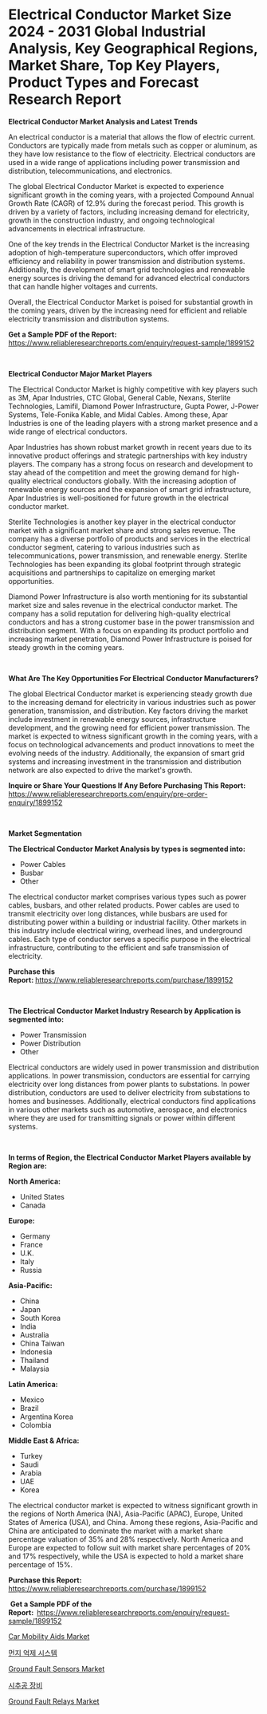 <p><h1>Electrical Conductor Market Size 2024 - 2031 Global Industrial Analysis, Key Geographical Regions, Market Share, Top Key Players, Product Types and Forecast Research Report</h1></p><p><strong>Electrical Conductor Market Analysis and Latest Trends</strong></p>
<p><p>An electrical conductor is a material that allows the flow of electric current. Conductors are typically made from metals such as copper or aluminum, as they have low resistance to the flow of electricity. Electrical conductors are used in a wide range of applications including power transmission and distribution, telecommunications, and electronics.</p><p>The global Electrical Conductor Market is expected to experience significant growth in the coming years, with a projected Compound Annual Growth Rate (CAGR) of 12.9% during the forecast period. This growth is driven by a variety of factors, including increasing demand for electricity, growth in the construction industry, and ongoing technological advancements in electrical infrastructure.</p><p>One of the key trends in the Electrical Conductor Market is the increasing adoption of high-temperature superconductors, which offer improved efficiency and reliability in power transmission and distribution systems. Additionally, the development of smart grid technologies and renewable energy sources is driving the demand for advanced electrical conductors that can handle higher voltages and currents.</p><p>Overall, the Electrical Conductor Market is poised for substantial growth in the coming years, driven by the increasing need for efficient and reliable electricity transmission and distribution systems.</p></p>
<p><strong>Get a Sample PDF of the Report:&nbsp;</strong> <a href="https://www.reliableresearchreports.com/enquiry/request-sample/1899152">https://www.reliableresearchreports.com/enquiry/request-sample/1899152</a></p>
<p>&nbsp;</p>
<p><strong>Electrical Conductor Major Market Players</strong></p>
<p><p>The Electrical Conductor Market is highly competitive with key players such as 3M, Apar Industries, CTC Global, General Cable, Nexans, Sterlite Technologies, Lamifil, Diamond Power Infrastructure, Gupta Power, J-Power Systems, Tele-Fonika Kable, and Midal Cables. Among these, Apar Industries is one of the leading players with a strong market presence and a wide range of electrical conductors.</p><p>Apar Industries has shown robust market growth in recent years due to its innovative product offerings and strategic partnerships with key industry players. The company has a strong focus on research and development to stay ahead of the competition and meet the growing demand for high-quality electrical conductors globally. With the increasing adoption of renewable energy sources and the expansion of smart grid infrastructure, Apar Industries is well-positioned for future growth in the electrical conductor market.</p><p>Sterlite Technologies is another key player in the electrical conductor market with a significant market share and strong sales revenue. The company has a diverse portfolio of products and services in the electrical conductor segment, catering to various industries such as telecommunications, power transmission, and renewable energy. Sterlite Technologies has been expanding its global footprint through strategic acquisitions and partnerships to capitalize on emerging market opportunities.</p><p>Diamond Power Infrastructure is also worth mentioning for its substantial market size and sales revenue in the electrical conductor market. The company has a solid reputation for delivering high-quality electrical conductors and has a strong customer base in the power transmission and distribution segment. With a focus on expanding its product portfolio and increasing market penetration, Diamond Power Infrastructure is poised for steady growth in the coming years.</p></p>
<p>&nbsp;</p>
<p><strong>What Are The Key Opportunities For Electrical Conductor Manufacturers?</strong></p>
<p><p>The global Electrical Conductor market is experiencing steady growth due to the increasing demand for electricity in various industries such as power generation, transmission, and distribution. Key factors driving the market include investment in renewable energy sources, infrastructure development, and the growing need for efficient power transmission. The market is expected to witness significant growth in the coming years, with a focus on technological advancements and product innovations to meet the evolving needs of the industry. Additionally, the expansion of smart grid systems and increasing investment in the transmission and distribution network are also expected to drive the market's growth.</p></p>
<p><strong>Inquire or Share Your Questions If Any Before Purchasing This Report:</strong> <a href="https://www.reliableresearchreports.com/enquiry/pre-order-enquiry/1899152">https://www.reliableresearchreports.com/enquiry/pre-order-enquiry/1899152</a></p>
<p>&nbsp;</p>
<p><strong>Market Segmentation</strong></p>
<p><strong>The Electrical Conductor Market Analysis by types is segmented into:</strong></p>
<p><ul><li>Power Cables</li><li>Busbar</li><li>Other</li></ul></p>
<p><p>The electrical conductor market comprises various types such as power cables, busbars, and other related products. Power cables are used to transmit electricity over long distances, while busbars are used for distributing power within a building or industrial facility. Other markets in this industry include electrical wiring, overhead lines, and underground cables. Each type of conductor serves a specific purpose in the electrical infrastructure, contributing to the efficient and safe transmission of electricity.</p></p>
<p><strong>Purchase this Report:&nbsp;</strong><a href="https://www.reliableresearchreports.com/purchase/1899152">https://www.reliableresearchreports.com/purchase/1899152</a></p>
<p>&nbsp;</p>
<p><strong>The Electrical Conductor Market Industry Research by Application is segmented into:</strong></p>
<p><ul><li>Power Transmission</li><li>Power Distribution</li><li>Other</li></ul></p>
<p><p>Electrical conductors are widely used in power transmission and distribution applications. In power transmission, conductors are essential for carrying electricity over long distances from power plants to substations. In power distribution, conductors are used to deliver electricity from substations to homes and businesses. Additionally, electrical conductors find applications in various other markets such as automotive, aerospace, and electronics where they are used for transmitting signals or power within different systems.</p></p>
<p>&nbsp;</p>
<p><strong>In terms of Region, the Electrical Conductor Market Players available by Region are:</strong></p>
<p>
    <p> <strong> North America: </strong>
        <ul>
            <li>United States</li>
            <li>Canada</li>
        </ul>
        </p> 
    <p> <strong> Europe: </strong>
        <ul>
            <li>Germany</li>
            <li>France</li>
            <li>U.K.</li>
            <li>Italy</li>
            <li>Russia</li>
        </ul>
        </p> 
    <p> <strong> Asia-Pacific: </strong>
        <ul>
            <li>China</li>
            <li>Japan</li>
            <li>South Korea</li>
            <li>India</li>
            <li>Australia</li>
            <li>China Taiwan</li>
            <li>Indonesia</li>
            <li>Thailand</li>
            <li>Malaysia</li>
        </ul>
        </p> 
    <p> <strong> Latin America: </strong>
        <ul>
            <li>Mexico</li>
            <li>Brazil</li>
            <li>Argentina Korea</li>
            <li>Colombia</li>
        </ul>
        </p> 
    <p> <strong> Middle East & Africa: </strong>
        <ul>
            <li>Turkey</li>
            <li>Saudi</li>
            <li>Arabia</li>
            <li>UAE</li>
            <li>Korea</li>
        </ul>
    </p>
    </p>
<p><p>The electrical conductor market is expected to witness significant growth in the regions of North America (NA), Asia-Pacific (APAC), Europe, United States of America (USA), and China. Among these regions, Asia-Pacific and China are anticipated to dominate the market with a market share percentage valuation of 35% and 28% respectively. North America and Europe are expected to follow suit with market share percentages of 20% and 17% respectively, while the USA is expected to hold a market share percentage of 15%.</p></p>
<p><strong>Purchase this Report: </strong><a href="https://www.reliableresearchreports.com/purchase/1899152">https://www.reliableresearchreports.com/purchase/1899152</a></p>
<p>&nbsp;<strong>Get a Sample PDF of the Report:&nbsp;&nbsp;</strong><a href="https://www.reliableresearchreports.com/enquiry/request-sample/1899152">https://www.reliableresearchreports.com/enquiry/request-sample/1899152</a></p>
<p><strong></strong></p>
<p><p><a href="https://issuu.com/reportprime-2/docs/car-mobility-aids-market-size-2030.pptx">Car Mobility Aids Market</a></p><p><a href="https://medium.com/@twix678568/%EB%A8%BC%EC%A7%80-%EC%96%B5%EC%A0%9C-%EC%8B%9C%EC%8A%A4%ED%85%9C-%EC%8B%9C%EC%9E%A5-%EC%A0%84%EB%A7%9D-%EC%82%B0%EC%97%85-%EA%B0%9C%EC%9A%94-%EB%B0%8F-%EC%98%88%EC%B8%A1-2024%EB%85%84%EB%B6%80%ED%84%B0-2031%EB%85%84%EA%B9%8C%EC%A7%80-1c3d5c3a7da3">먼지 억제 시스템</a></p><p><a href="https://github.com/derrinmiltonellis35gcl/Market-Research-Report-List-2/blob/main/ground-fault-sensors-market.md">Ground Fault Sensors Market</a></p><p><a href="https://github.com/fredrickeglers/Market-Research-Report-List-1/blob/main/205580011546.md">시추공 장비</a></p><p><a href="https://github.com/Sherrillcrooksxa8i18ucf2m/Market-Research-Report-List-1/blob/main/ground-fault-relays-market.md">Ground Fault Relays Market</a></p></p>